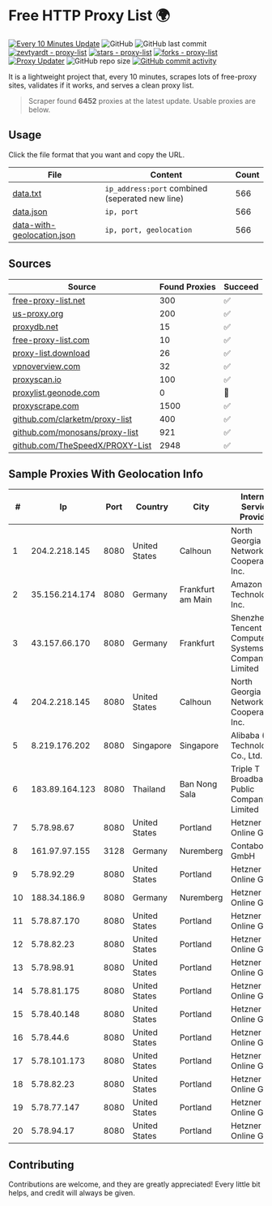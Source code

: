 
# Free HTTP Proxy List 🌍

[![Every 10 Minutes Update](https://github.com/mertguvencli/http-proxy-list/actions/workflows/main.yml/badge.svg?branch=main)](https://github.com/mertguvencli/http-proxy-list/actions/workflows/main.yml)
![GitHub](https://img.shields.io/github/license/mertguvencli/http-proxy-list)
![GitHub last commit](https://img.shields.io/github/last-commit/mertguvencli/http-proxy-list)
[![zevtyardt - proxy-list](https://img.shields.io/static/v1?label=zevtyardt&message=proxy-list&color=blue&logo=github)](https://github.com/zevtyardt/proxy-list "Go to GitHub repo")
[![stars - proxy-list](https://img.shields.io/github/stars/zevtyardt/proxy-list?style=social)](https://github.com/zevtyardt/proxy-list)
[![forks - proxy-list](https://img.shields.io/github/forks/zevtyardt/proxy-list?style=social)](https://github.com/zevtyardt/proxy-list)
[![Proxy Updater](https://github.com/zevtyardt/proxy-list/workflows/Proxy%20Updater/badge.svg)](https://github.com/zevtyardt/proxy-list/actions?query=workflow:"Proxy+Updater")
![GitHub repo size](https://img.shields.io/github/repo-size/zevtyardt/proxy-list)
[![GitHub commit activity](https://img.shields.io/github/commit-activity/m/zevtyardt/proxy-list?logo=commits)](https://github.com/zevtyardt/proxy-list/commits/main)

It is a lightweight project that, every 10 minutes, scrapes lots of free-proxy sites, validates if it works, and serves a clean proxy list.

> Scraper found **6452** proxies at the latest update. Usable proxies are below.

## Usage

Click the file format that you want and copy the URL.

|File|Content|Count|
|----|-------|-----|
|[data.txt](https://raw.githubusercontent.com/mertguvencli/http-proxy-list/main/proxy-list/data.txt)|`ip_address:port` combined (seperated new line)|566|
|[data.json](https://raw.githubusercontent.com/mertguvencli/http-proxy-list/main/proxy-list/data.json)|`ip, port`|566|
|[data-with-geolocation.json](https://raw.githubusercontent.com/mertguvencli/http-proxy-list/main/proxy-list/data-with-geolocation.json)|`ip, port, geolocation`|566|

## Sources

|Source|Found Proxies|Succeed|
|------|-------------|-------|
|[free-proxy-list.net](https://free-proxy-list.net)|300|✅|
|[us-proxy.org](https://www.us-proxy.org)|200|✅|
|[proxydb.net](http://proxydb.net)|15|✅|
|[free-proxy-list.com](https://free-proxy-list.com/?page=&port=&type%5B%5D=http&type%5B%5D=https&up_time=0&search=Search)|10|✅|
|[proxy-list.download](https://www.proxy-list.download/HTTP)|26|✅|
|[vpnoverview.com](https://vpnoverview.com/privacy/anonymous-browsing/free-proxy-servers)|32|✅|
|[proxyscan.io](https://www.proxyscan.io)|100|✅|
|[proxylist.geonode.com](https://proxylist.geonode.com/api/proxy-list?limit=300&page=1&sort_by=lastChecked&sort_type=desc&protocols=http,https)|0|🚫|
|[proxyscrape.com](https://api.proxyscrape.com/v2/?request=displayproxies&protocol=http&timeout=10000&country=all&ssl=all&anonymity=all)|1500|✅|
|[github.com/clarketm/proxy-list](https://raw.githubusercontent.com/clarketm/proxy-list/master/proxy-list-raw.txt)|400|✅|
|[github.com/monosans/proxy-list](https://raw.githubusercontent.com/monosans/proxy-list/main/proxies/http.txt)|921|✅|
|[github.com/TheSpeedX/PROXY-List](https://raw.githubusercontent.com/TheSpeedX/PROXY-List/master/http.txt)|2948|✅|


## Sample Proxies With Geolocation Info

|#|Ip|Port|Country|City|Internet Service Provider|
|-|--|----|-------|----|-------------------------|
|1|204.2.218.145|8080|United States|Calhoun|North Georgia Network Cooperative, Inc.|
|2|35.156.214.174|8080|Germany|Frankfurt am Main|Amazon Technologies Inc.|
|3|43.157.66.170|8080|Germany|Frankfurt|Shenzhen Tencent Computer Systems Company Limited|
|4|204.2.218.145|8080|United States|Calhoun|North Georgia Network Cooperative, Inc.|
|5|8.219.176.202|8080|Singapore|Singapore|Alibaba (US) Technology Co., Ltd.|
|6|183.89.164.123|8080|Thailand|Ban Nong Sala|Triple T Broadband Public Company Limited|
|7|5.78.98.67|8080|United States|Portland|Hetzner Online GmbH|
|8|161.97.97.155|3128|Germany|Nuremberg|Contabo GmbH|
|9|5.78.92.29|8080|United States|Portland|Hetzner Online GmbH|
|10|188.34.186.9|8080|Germany|Nuremberg|Hetzner Online GmbH|
|11|5.78.87.170|8080|United States|Portland|Hetzner Online GmbH|
|12|5.78.82.23|8080|United States|Portland|Hetzner Online GmbH|
|13|5.78.98.91|8080|United States|Portland|Hetzner Online GmbH|
|14|5.78.81.175|8080|United States|Portland|Hetzner Online GmbH|
|15|5.78.40.148|8080|United States|Portland|Hetzner Online GmbH|
|16|5.78.44.6|8080|United States|Portland|Hetzner Online GmbH|
|17|5.78.101.173|8080|United States|Portland|Hetzner Online GmbH|
|18|5.78.82.23|8080|United States|Portland|Hetzner Online GmbH|
|19|5.78.77.147|8080|United States|Portland|Hetzner Online GmbH|
|20|5.78.94.17|8080|United States|Portland|Hetzner Online GmbH|



## Contributing

Contributions are welcome, and they are greatly appreciated! Every
little bit helps, and credit will always be given.

